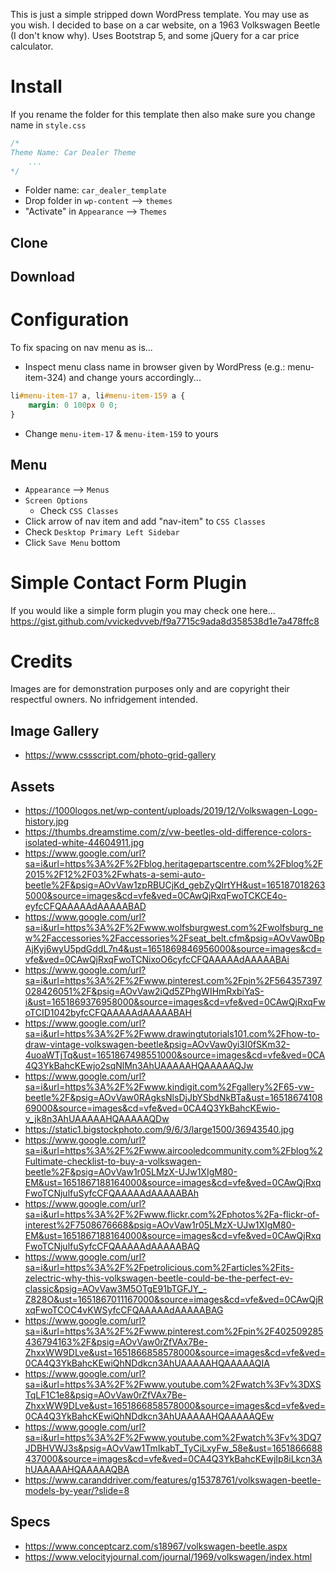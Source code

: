This is just a simple stripped down WordPress template. You may use as you wish. I decided to base on a car website, on a 1963 Volkswagen Beetle (I don't know why). Uses Bootstrap 5, and some jQuery for a car price calculator.

# Install
If you rename the folder for this template then also make sure you change name in `style.css`
```css
/*
Theme Name: Car Dealer Theme
    ...
*/
```
- Folder name: `car_dealer_template`
- Drop folder in `wp-content` --> `themes`
- "Activate" in `Appearance` --> `Themes`

## Clone
## Download

# Configuration
To fix spacing on nav menu as is...
- Inspect menu class name in browser given by WordPress (e.g.: menu-item-324) and change yours accordingly...
```css
li#menu-item-17 a, li#menu-item-159 a {
    margin: 0 100px 0 0;
}
```
- Change `menu-item-17` &amp; `menu-item-159` to yours

## Menu
- `Appearance` --> `Menus`
- `Screen Options`
    - Check `CSS Classes`
- Click arrow of nav item and add "nav-item" to `CSS Classes`
- Check `Desktop Primary Left Sidebar`
- Click `Save Menu` bottom

# Simple Contact Form Plugin
If you would like a simple form plugin you may check one here...
https://gist.github.com/vvickedvveb/f9a7715c9ada8d358538d1e7a478ffc8
# Credits
Images are for demonstration purposes only and are copyright their respectful owners. No infridgement intended.
## Image Gallery
- https://www.cssscript.com/photo-grid-gallery
## Assets
- https://1000logos.net/wp-content/uploads/2019/12/Volkswagen-Logo-history.jpg
- https://thumbs.dreamstime.com/z/vw-beetles-old-difference-colors-isolated-white-44604911.jpg
- https://www.google.com/url?sa=i&url=https%3A%2F%2Fblog.heritagepartscentre.com%2Fblog%2F2015%2F12%2F03%2Fwhats-a-semi-auto-beetle%2F&psig=AOvVaw1zpRBUCjKd_gebZyQIrtYH&ust=1651870182635000&source=images&cd=vfe&ved=0CAwQjRxqFwoTCKCE4o-eyfcCFQAAAAAdAAAAABAD
- https://www.google.com/url?sa=i&url=https%3A%2F%2Fwww.wolfsburgwest.com%2Fwolfsburg_new%2Faccessories%2Faccessories%2Fseat_belt.cfm&psig=AOvVaw0BpAjKyj6wyU5pdGddL7n4&ust=1651869846956000&source=images&cd=vfe&ved=0CAwQjRxqFwoTCNixoO6cyfcCFQAAAAAdAAAAABAi
- https://www.google.com/url?sa=i&url=https%3A%2F%2Fwww.pinterest.com%2Fpin%2F564357397028426051%2F&psig=AOvVaw2iQd5ZPhgWIHmRxbiYaS-i&ust=1651869376958000&source=images&cd=vfe&ved=0CAwQjRxqFwoTCID1042byfcCFQAAAAAdAAAAABAH
- https://www.google.com/url?sa=i&url=https%3A%2F%2Fwww.drawingtutorials101.com%2Fhow-to-draw-vintage-volkswagen-beetle&psig=AOvVaw0yi3I0fSKm32-4uoaWTjTq&ust=1651867498551000&source=images&cd=vfe&ved=0CA4Q3YkBahcKEwjo2sqNlMn3AhUAAAAAHQAAAAAQJw
- https://www.google.com/url?sa=i&url=https%3A%2F%2Fwww.kindigit.com%2Fgallery%2F65-vw-beetle%2F&psig=AOvVaw0RAgksNlsDjJbYSbdNkBTa&ust=1651867410869000&source=images&cd=vfe&ved=0CA4Q3YkBahcKEwio-v_jk8n3AhUAAAAAHQAAAAAQDw
- https://static1.bigstockphoto.com/9/6/3/large1500/36943540.jpg
- https://www.google.com/url?sa=i&url=https%3A%2F%2Fwww.aircooledcommunity.com%2Fblog%2Fultimate-checklist-to-buy-a-volkswagen-beetle%2F&psig=AOvVaw1r05LMzX-UJw1XIgM80-EM&ust=1651867188164000&source=images&cd=vfe&ved=0CAwQjRxqFwoTCNjulfuSyfcCFQAAAAAdAAAAABAh
- https://www.google.com/url?sa=i&url=https%3A%2F%2Fwww.flickr.com%2Fphotos%2Fa-flickr-of-interest%2F7508676668&psig=AOvVaw1r05LMzX-UJw1XIgM80-EM&ust=1651867188164000&source=images&cd=vfe&ved=0CAwQjRxqFwoTCNjulfuSyfcCFQAAAAAdAAAAABAQ
- https://www.google.com/url?sa=i&url=https%3A%2F%2Fpetrolicious.com%2Farticles%2Fits-zelectric-why-this-volkswagen-beetle-could-be-the-perfect-ev-classic&psig=AOvVaw3M5OTgE91bTGFJY_-Z828O&ust=1651867011167000&source=images&cd=vfe&ved=0CAwQjRxqFwoTCOC4vKWSyfcCFQAAAAAdAAAAABAG
- https://www.google.com/url?sa=i&url=https%3A%2F%2Fwww.pinterest.com%2Fpin%2F402509285436794163%2F&psig=AOvVaw0rZfVAx7Be-ZhxxWW9DLve&ust=1651866858578000&source=images&cd=vfe&ved=0CA4Q3YkBahcKEwiQhNDdkcn3AhUAAAAAHQAAAAAQIA
- https://www.google.com/url?sa=i&url=https%3A%2F%2Fwww.youtube.com%2Fwatch%3Fv%3DXSTqLF1C1e8&psig=AOvVaw0rZfVAx7Be-ZhxxWW9DLve&ust=1651866858578000&source=images&cd=vfe&ved=0CA4Q3YkBahcKEwiQhNDdkcn3AhUAAAAAHQAAAAAQEw
- https://www.google.com/url?sa=i&url=https%3A%2F%2Fwww.youtube.com%2Fwatch%3Fv%3DQ7JDBHVWJ3s&psig=AOvVaw1TmIkabT_TyCiLxyFw_58e&ust=1651866688437000&source=images&cd=vfe&ved=0CA4Q3YkBahcKEwjIp8iLkcn3AhUAAAAAHQAAAAAQBA
- https://www.caranddriver.com/features/g15378761/volkswagen-beetle-models-by-year/?slide=8


## Specs
- https://www.conceptcarz.com/s18967/volkswagen-beetle.aspx
- https://www.velocityjournal.com/journal/1969/volkswagen/index.html
